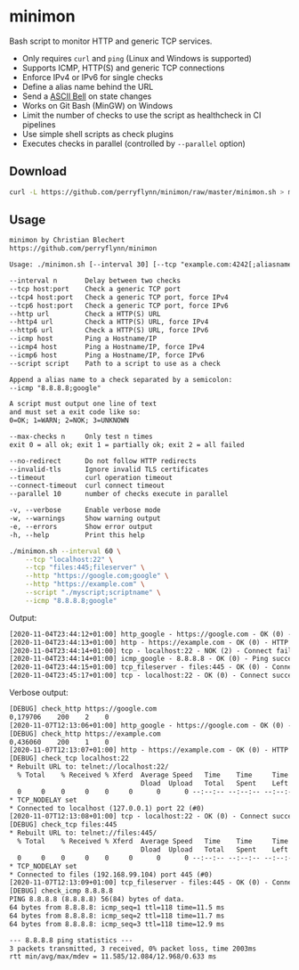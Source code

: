 # minimon

Bash script to monitor HTTP and generic TCP services.

- Only requires `curl` and `ping` (Linux and Windows is supported)
- Supports ICMP, HTTP(S) and generic TCP connections
- Enforce IPv4 or IPv6 for single checks
- Define a alias name behind the URL
- Send a [ASCII Bell](https://en.wikipedia.org/wiki/Bell_character) on state changes
- Works on Git Bash (MinGW) on Windows
- Limit the number of checks to use the script as healthcheck in CI pipelines
- Use simple shell scripts as check plugins
- Executes checks in parallel (controlled by `--parallel` option)

## Download

```sh
curl -L https://github.com/perryflynn/minimon/raw/master/minimon.sh > minimon.sh && chmod a+x minimon.sh
```

## Usage

```txt
minimon by Christian Blechert
https://github.com/perryflynn/minimon

Usage: ./minimon.sh [--interval 30] [--tcp "example.com:4242[;aliasname]"]

--interval n       Delay between two checks
--tcp host:port    Check a generic TCP port
--tcp4 host:port   Check a generic TCP port, force IPv4
--tcp6 host:port   Check a generic TCP port, force IPv6
--http url         Check a HTTP(S) URL
--http4 url        Check a HTTP(S) URL, force IPv4
--http6 url        Check a HTTP(S) URL, force IPv6
--icmp host        Ping a Hostname/IP
--icmp4 host       Ping a Hostname/IP, force IPv4
--icmp6 host       Ping a Hostname/IP, force IPv6
--script script    Path to a script to use as a check

Append a alias name to a check separated by a semicolon:
--icmp "8.8.8.8;google"

A script must output one line of text
and must set a exit code like so:
0=OK; 1=WARN; 2=NOK; 3=UNKNOWN

--max-checks n     Only test n times
exit 0 = all ok; exit 1 = partially ok; exit 2 = all failed

--no-redirect      Do not follow HTTP redirects
--invalid-tls      Ignore invalid TLS certificates
--timeout          curl operation timeout
--connect-timeout  curl connect timeout
--parallel 10      number of checks execute in parallel

-v, --verbose      Enable verbose mode
-w, --warnings     Show warning output
-e, --errors       Show error output
-h, --help         Print this help
```

```sh
./minimon.sh --interval 60 \
    --tcp "localhost:22" \
    --tcp "files:445;fileserver" \
    --http "https://google.com;google" \
    --http "https://example.com" \
    --script "./myscript;scriptname" \
    --icmp "8.8.8.8;google"
```

Output:

```txt
[2020-11-04T23:44:12+01:00] http_google - https://google.com - OK (0) - HTTP 200
[2020-11-04T23:44:13+01:00] http - https://example.com - OK (0) - HTTP 200
[2020-11-04T23:44:14+01:00] tcp - localhost:22 - NOK (2) - Connect failed
[2020-11-04T23:44:14+01:00] icmp_google - 8.8.8.8 - OK (0) - Ping succeeded (0% loss)
[2020-11-04T23:44:15+01:00] tcp_fileserver - files:445 - OK (0) - Connect successful
[2020-11-04T23:45:17+01:00] tcp - localhost:22 - OK (0) - Connect successful - changed after 63s
```

Verbose output:

```txt
[DEBUG] check_http https://google.com
0,179706    200    2    0
[2020-11-07T12:13:06+01:00] http_google - https://google.com - OK (0) - HTTP 200
[DEBUG] check_http https://example.com
0,436060    200    1    0
[2020-11-07T12:13:07+01:00] http - https://example.com - OK (0) - HTTP 200
[DEBUG] check_tcp localhost:22
* Rebuilt URL to: telnet://localhost:22/
  % Total    % Received % Xferd  Average Speed   Time    Time     Time  Current
                                 Dload  Upload   Total   Spent    Left  Speed
  0     0    0     0    0     0      0      0 --:--:-- --:--:-- --:--:--     0*   Trying 127.0.0.1...
* TCP_NODELAY set
* Connected to localhost (127.0.0.1) port 22 (#0)
[2020-11-07T12:13:08+01:00] tcp - localhost:22 - OK (0) - Connect successful
[DEBUG] check_tcp files:445
* Rebuilt URL to: telnet://files:445/
  % Total    % Received % Xferd  Average Speed   Time    Time     Time  Current
                                 Dload  Upload   Total   Spent    Left  Speed
  0     0    0     0    0     0      0      0 --:--:-- --:--:-- --:--:--     0*   Trying 192.168.99.104...
* TCP_NODELAY set
* Connected to files (192.168.99.104) port 445 (#0)
[2020-11-07T12:13:09+01:00] tcp_fileserver - files:445 - OK (0) - Connect successful
[DEBUG] check_icmp 8.8.8.8
PING 8.8.8.8 (8.8.8.8) 56(84) bytes of data.
64 bytes from 8.8.8.8: icmp_seq=1 ttl=118 time=11.5 ms
64 bytes from 8.8.8.8: icmp_seq=2 ttl=118 time=11.7 ms
64 bytes from 8.8.8.8: icmp_seq=3 ttl=118 time=12.9 ms

--- 8.8.8.8 ping statistics ---
3 packets transmitted, 3 received, 0% packet loss, time 2003ms
rtt min/avg/max/mdev = 11.585/12.084/12.968/0.633 ms
```
